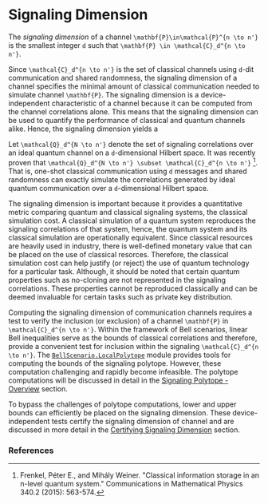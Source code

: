 # Signaling Dimension

The *signaling dimension* of a channel ``\mathbf{P}\in\mathcal{P}^{n \to n'}``
is the smallest integer ``d`` such that ``\mathbf{P} \in \mathcal{C}_d^{n \to n'}``.

Since ``\mathcal{C}_d^{n \to n'}`` is the set of classical channels using ``d``-dit
communication and shared randomness, the signaling dimension of a channel specifies
the minimal amount of classical communication needed to simulate channel ``\mathbf{P}``.
The signaling dimension is a device-independent characteristic of a channel because
it can be computed from the channel correlations alone.
This means that the signaling dimension can be used to quantify the performance of
classical and quantum channels alike.
Hence, the signaling dimension yields a

Let ``\mathcal{Q}_d^{N \to n'}`` denote the set of signaling correlations over an
ideal quantum channel on a ``d``-dimensional Hilbert space.
It was recently proven that ``\mathcal{Q}_d^{N \to n'} \subset \mathcal{C}_d^{n \to n'}`` [^Frenkel2015].
That is, one-shot classical communication using ``d`` messages and shared randomness
can exactly simulate the correlations generated by ideal quantum communication over
a ``d``-dimensional Hilbert space.

The signaling dimension is important because it provides
a quantitative metric comparing quantum and classical signaling systems, the classical simulation cost.
A classical simulation of a quantum system reproduces the signaling correlations of that system,
hence, the quantum system and its classical simulation are operationally equivalent.
Since classical resources are heavily used in industry, there is well-defined monetary
value that can be placed on the use of classical resorces.
Therefore, the classical simulation cost can help justify (or reject) the use of quantum technology
for a particular task.
Although, it should be noted that certain quantum properties such as no-cloning
are not represented in the signaling correlations.
These properties cannot be reproduced classically and can be deemed invaluable
for certain tasks such as private key distribution.

Computing the signaling dimension of communication channels requires a test to verify
the inclusion (or exclusion) of a channel ``\mathbf{P}`` in ``\mathcal{C}_d^{n \to n'}``.
Within the framework of Bell scenarios, linear Bell inequalities serve as the bounds of
classical correlations and therefore, provide a convenient test for inclusion within
the signaling ``\mathcal{C}_d^{n \to n'}``.
The [`BellScenario.LocalPolytope`](https://chitambarlab.github.io/BellScenario.jl/stable/LocalPolytope/overview/#BellScenario.LocalPolytope)
module provides tools for computing the bounds of the signaling polytope.
However, these computation challenging and rapidly become infeasible.
The polytope computations will be discussed in detail in the [Signaling Polytope - Overview](@ref) section.

To bypass the challenges of polytope computations, lower and upper bounds can efficiently be
placed on the signaling dimension.
These device-independent tests certify the signaling dimension of channel and are discussed in more detail
in the [Certifying Signaling Dimension](@ref) section.

### References

[^Frenkel2015]:
    Frenkel, Péter E., and Mihály Weiner. "Classical information storage in an n-level quantum system." Communications in Mathematical Physics 340.2 (2015): 563-574.
